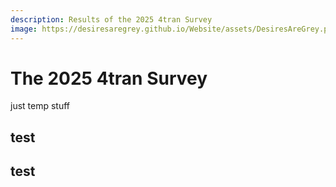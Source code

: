 ```yaml
---
description: Results of the 2025 4tran Survey 
image: https://desiresaregrey.github.io/Website/assets/DesiresAreGrey.png
---
```


# The 2025 4tran Survey

just temp stuff

## test

<div id="chart1"></div>

## test

<div id="chart2"></div>
<script src="https://cdn.jsdelivr.net/npm/apexcharts"></script>
<script>
    fetch("../assets/results/height.json").then(response => response.json()).then(data => {
        const options = {
            chart: {
                type: 'bar',
                height: 500,
                stacked: true,
                toolbar: { show: true },
                background: '#090909'
            },
            series: data.series,
            xaxis: {
                categories: data.categories,
                labels: { rotate: -20 }
            },
            legend: {
                position: 'top',
                horizontalAlign: 'center'
            },
            tooltip: {
                y: {
                    formatter: (val, opts) => {
                        const total = opts.w.globals.stackedSeriesTotals[opts.dataPointIndex];
                        const pct = total ? ((val / total) * 100).toFixed(1) : 0;
                        return `${val} respondents (${pct}%)`;
                    }
                }
            },
            plotOptions: {
                bar: {
                    horizontal: true,
                    borderRadius: 3
                }
            },
            dataLabels: {
                enabled: false
            },
            states: {
                active: {
                    filter: {
                        type: 'none',
                    }
                }
            },
            theme: {
                mode: 'dark', 
                palette: 'palette1',
            }
        };
        const chart1 = new ApexCharts(document.querySelector("#chart1"), options);
        chart1.render();
    });
    fetch("../assets/results/gender.json").then(response => response.json()).then(data => {
        const options = {
            chart: {
                type: 'pie',
                height: 380,
                toolbar: { show: true },
                background: '#090909'
            },
            series: data.series,
            labels: data.labels,
            responsive: [{
                breakpoint: 480,
            }],
            legend: {
                position: 'top',
                horizontalAlign: 'center'
            },
            states: {
                active: {
                    filter: {
                        type: 'none',
                    }
                }
            },
            theme: {
                mode: 'dark', 
                palette: 'palette1',
            }
        };
        const chart2 = new ApexCharts(document.querySelector("#chart2"), options);
        chart2.render();
    });
</script>



